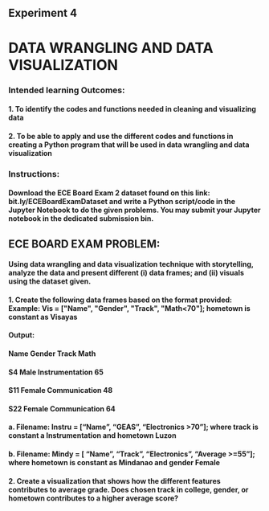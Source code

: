 ## Experiment 4
# DATA WRANGLING AND DATA VISUALIZATION

### Intended learning Outcomes:
#### 1. To identify the codes and functions needed in cleaning and visualizing data
#### 2. To be able to apply and use the different codes and functions in creating a Python program that will be used in data wrangling and data visualization

### Instructions:
#### Download the ECE Board Exam 2 dataset found on this link: bit.ly/ECEBoardExamDataset and write a Python script/code in the Jupyter Notebook to do the given problems. You may submit your Jupyter notebook in the dedicated submission bin.

## ECE BOARD EXAM PROBLEM:
#### Using data wrangling and data visualization technique with storytelling, analyze the data and present different (i) data frames; and (ii) visuals using the dataset given.

####    1. Create the following data frames based on the format provided: Example: Vis = ["Name", "Gender", "Track", "Math<70"]; hometown is constant as Visayas
#### Output:
#### Name Gender Track Math
#### S4 Male Instrumentation 65
#### S11 Female Communication 48
#### S22 Female Communication 64

#### a. Filename: Instru = [“Name”, “GEAS”, “Electronics >70”]; where track is constant a Instrumentation and hometown Luzon

#### b. Filename: Mindy = [ “Name”, “Track”, “Electronics”, “Average >=55”]; where hometown is constant as Mindanao and gender Female

#### 2. Create a visualization that shows how the different features contributes to average grade. Does chosen track in college, gender, or hometown contributes to a higher average score?





